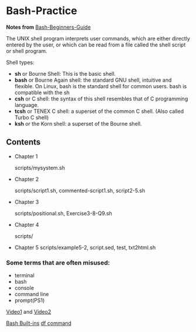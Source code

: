 # Bash-Practice

**Notes from** [Bash-Beginners-Guide](https://tldp.org/LDP/Bash-Beginners-Guide/Bash-Beginners-Guide.pdf)

The UNIX shell program interprets user commands, which are either directly entered by the user, or which can be read from a file called the shell script or shell program.

Shell types:
- **sh** or Bourne Shell: This is the basic shell.
- **bash** or Bourne Again shell: the standard GNU shell, intuitive and flexible. On Linux, bash is the standard shell for common users. bash is compatible with the sh
- **csh** or C shell: the syntax of this shell resembles that of C programming language.
- **tcsh** or TENEX C shell: a superset of the common C shell. (Also called Turbo C shell)
- **ksh** or the Korn shell: a superset of the Bourne shell.

## Contents
- Chapter 1

  scripts/mysystem.sh
- Chapter 2

  scripts/script1.sh, commented-script1.sh, script2-5.sh
- Chapter 3

  scripts/positional.sh, Exercise3-8-Q9.sh
- Chapter 4

  scripts/
- Chapter 5
  scripts/example5-2, script.sed, test, txt2html.sh
  


### Some terms that are often misused:
- terminal
- bash
- console
- command line
- prompt(PS1)

[Video1](https://www.youtube.com/watch?v=dY35SCRXkjg) and [Video2](https://www.youtube.com/watch?v=hMSByvFHOro)


[Bash Built-ins](https://www.gnu.org/software/bash/manual/html_node/Bash-Builtins.html)
[df command](https://www.tecmint.com/how-to-check-disk-space-in-linux/)


